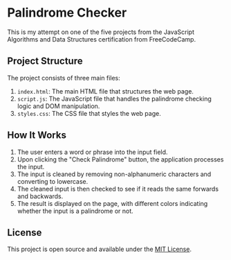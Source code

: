# Palindrome Checker

This is my attempt on one of the five projects from the JavaScript Algorithms and Data Structures certification from FreeCodeCamp.

## Project Structure

The project consists of three main files:

1. `index.html`: The main HTML file that structures the web page.
2. `script.js`: The JavaScript file that handles the palindrome checking logic and DOM manipulation.
3. `styles.css`: The CSS file that styles the web page.

## How It Works

1. The user enters a word or phrase into the input field.
2. Upon clicking the "Check Palindrome" button, the application processes the input.
3. The input is cleaned by removing non-alphanumeric characters and converting to lowercase.
4. The cleaned input is then checked to see if it reads the same forwards and backwards.
5. The result is displayed on the page, with different colors indicating whether the input is a palindrome or not.

## License

This project is open source and available under the [MIT License](https://opensource.org/licenses/MIT).